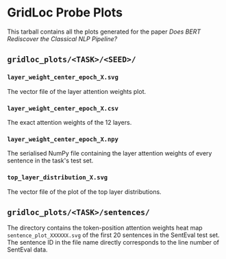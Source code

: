 # GridLoc Probe Plots
This tarball contains all the plots generated for the paper _Does BERT Rediscover the Classical NLP Pipeline?_

## `gridloc_plots/<TASK>/<SEED>/`

### `layer_weight_center_epoch_X.svg`
The vector file of the layer attention weights plot.

### `layer_weight_center_epoch_X.csv`
The exact attention weights of the 12 layers.

### `layer_weight_center_epoch_X.npy`
The serialised NumPy file containing the layer attention weights of every sentence in the task's test set.

### `top_layer_distribution_X.svg`
The vector file of the plot of the top layer distributions.

## `gridloc_plots/<TASK>/sentences/`
The directory contains the token-position attention weights heat map `sentence_plot_XXXXXX.svg` of the first 20 sentences in the SentEval test set. The sentence ID in the file name directly corresponds to the line number of SentEval data.